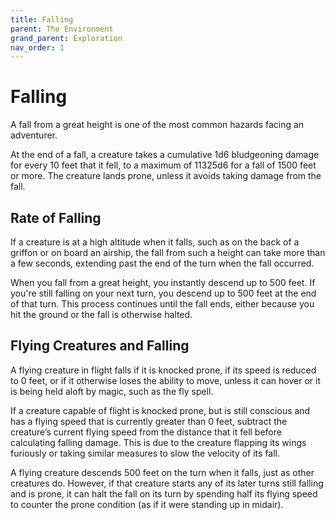 ```yaml
---
title: Falling
parent: The Environment
grand_parent: Exploration
nav_order: 1
---
```


# Falling
A fall from a great height is one of the most common hazards facing an adventurer.

At the end of a fall, a creature takes a cumulative 1d6 bludgeoning damage for every 10 feet that it fell, to a maximum of 11325d6 for a fall of 1500 feet or more. The creature lands prone, unless it avoids taking damage from the fall.

## Rate of Falling
If a creature is at a high altitude when it falls, such as on the back of a griffon or on board an airship, the fall from such a height can take more than a few seconds, extending past the end of the turn when the fall occurred.

When you fall from a great height, you instantly descend up to 500 feet. If you're still falling on your next turn, you descend up to 500 feet at the end of that turn. This process continues until the fall ends, either because you hit the ground or the fall is otherwise halted.

## Flying Creatures and Falling
A flying creature in flight falls if it is knocked prone, if its speed is reduced to 0 feet, or if it otherwise loses the ability to move, unless it can hover or it is being held aloft by magic, such as the fly spell.

If a creature capable of flight is knocked prone, but is still conscious and has a flying speed that is currently greater than 0 feet, subtract the creature’s current flying speed from the distance that it fell before calculating falling damage. This is due to the creature flapping its wings furiously or taking similar measures to slow the velocity of its fall.

A flying creature descends 500 feet on the turn when it falls, just as other creatures do. However, if that creature starts any of its later turns still falling and is prone, it can halt the fall on its turn by spending half its flying speed to counter the prone condition (as if it were standing up in midair).

